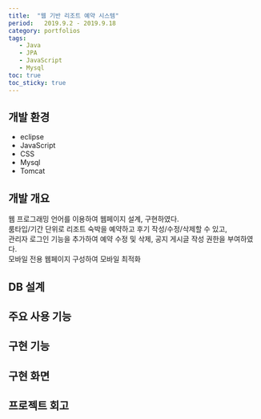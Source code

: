 ```yaml
---
title:  "웹 기반 리조트 예약 시스템"
period:   2019.9.2 - 2019.9.18
category: portfolios
tags: 
   - Java
   - JPA
   - JavaScript
   - Mysql
toc: true
toc_sticky: true
---
```

## 개발 환경
+ eclipse
+ JavaScript
+ CSS
+ Mysql
+ Tomcat

## 개발 개요
웹 프로그래밍 언어를 이용하여 웹페이지 설계, 구현하였다.   
룸타입/기간 단위로 리조트 숙박을 예약하고 후기 작성/수정/삭제할 수 있고,   
관리자 로그인 기능을 추가하여 예약 수정 및 삭제, 공지 게시글 작성 권한을 부여하였다.  
모바일 전용 웹페이지 구성하여 모바일 최적화

## DB 설계

## 주요 사용 기능

## 구현 기능

## 구현 화면

## 프로젝트 회고